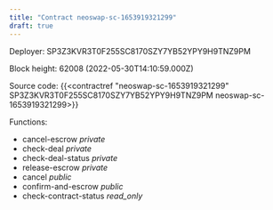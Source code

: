 ```yaml
---
title: "Contract neoswap-sc-1653919321299"
draft: true
---
```

Deployer: SP3Z3KVR3T0F255SC8170SZY7YB52YPY9H9TNZ9PM


 



Block height: 62008 (2022-05-30T14:10:59.000Z)

Source code: {{<contractref "neoswap-sc-1653919321299" SP3Z3KVR3T0F255SC8170SZY7YB52YPY9H9TNZ9PM neoswap-sc-1653919321299>}}

Functions:

* cancel-escrow _private_
* check-deal _private_
* check-deal-status _private_
* release-escrow _private_
* cancel _public_
* confirm-and-escrow _public_
* check-contract-status _read_only_
